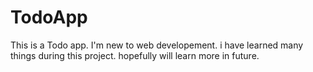 # TodoApp
This is a Todo app. I'm new to web developement. i have learned many things during this project. hopefully will learn more in future.
